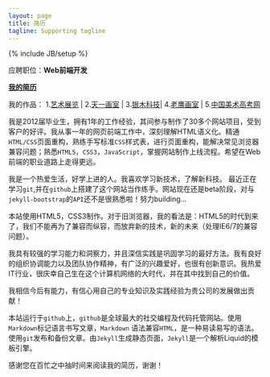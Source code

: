 ```yaml
---
layout: page
title: 简历
tagline: Supporting tagline
---
```

{% include JB/setup %}

应聘职位：**Web前端开发**

[**我的简历**](https://skydrive.live.com/embed?cid=0D758B9C95E98F80&resid=D758B9C95E98F80%21252&authkey=APO8LDqvVu2meSQ&em=2)

我的作品：
1.[艺术展览](http://www.yszl.org) | 2.[天一画室](http://www.hztyhs.com) | 3.[银木科技](http://yinmusoft.com)| 4.[老鹰画室](http://www.hzlyhs.com) | 5.[中国美术高考网](http://www.msgao.com)

我是2012届毕业生，拥有1年的工作经验，其间参与制作了30多个网站项目，受到客户的好评。我从事一年的网页前端工作中，深刻理解HTML语义化。精通`HTML/CSS`页面重构，熟练手写标准`CSS`样式表，进行页面重构，能解决常见浏览器兼容问题；熟悉`HTML5`，`CSS3`，`JavaScript`，掌握网站制作上线流程。希望在Web前端的职业道路上走得更远。

我是一个热爱生活，好学上进的人。我喜欢学习新技术，了解新科技。 最近正在学习`git`,并在`github`上搭建了这个网站当作练手。网站现在还是beta阶段，对与`jekyll-bootstrap`的`API`还不是很熟悉啦！努力building...

本站使用HTML5，CSS3制作。对于旧浏览器，我的看法是：HTML5的时代到来了，我们不能再为了兼容而纵容，而放弃新的技术，新的未来（处理IE6/7的兼容问题）。

我具有较强的学习能力和洞察力，并且深信实践是巩固学习的最好方法。我有良好的组织协调能力以及团队协作精神，有广泛的兴趣爱好，也很有创新意识。我热爱IT行业，很庆幸自己生在这个计算机网络的大时代，并在其中找到自己的价值。

我相信今后有能力，有信心用自己的专业知识及实践经验为贵公司的发展做出贡献！

本站运行于`github`上，`github`是全球最大的社交编程及代码托管网站。使用`Markdown`标记语言书写文章，`Markdown` 语法兼容`HTML`，是一种易读易写的语法。使用`git`发布和备份文章。由`Jekyll`生成静态页面，`Jekyll`是一个解析Liquid的模板引擎。

感谢您在百忙之中抽时间来阅读我的简历，谢谢！




